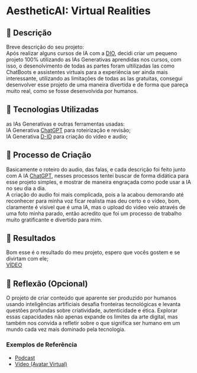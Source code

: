 # AestheticAI: Virtual Realities

## 📒 Descrição
Breve descrição do seu projeto: <br>
Após realizar alguns cursos de IA com a [DIO](https://www.dio.me), decidi criar um pequeno projeto 100% utilizando as IAs Generativas aprendidas nos cursos, com isso, o desenolvimento de todas as partes foram ultilizadas Ias como ChatBoots e assistentes virtuais para a experiência ser ainda mais interessante, utilizando as limitações de todas as Ias gratuitas, consegui desenvolver esse projeto de uma maneira divertida e de forma que pareça muito real, como se fosse desenvolvida por humanos.

## 🤖 Tecnologias Utilizadas
 as IAs Generativas e outras ferramentas usadas: <br>
 IA Generativa [ChatGPT](https://chatgpt.com) para roteirização e revisão; <br>
 IA Generativa [D-ID](https://studio.d-id.com) para criação do vídeo e audio; 

## 🧐 Processo de Criação
Basicamente o roteiro do audio, das falas, e cada descrição foi feito junto com A IA [ChatGPT](https://chatgpt.com), nesses processos tentei buscar de forma didática para esse projeto simples, e mostrar de maneira engraçada como pode usar a IA no seu dia a dia. <br>
A criação do audio foi mais complicada, pois a Ia acabou demorando até reconhecer para minha voz ficar realista mas deu certo e o vídeo, bom, claramente é visivel que é uma IA, mas o upload do video veio através de uma foto minha parado, então acredito que foi um processo de trabalho muito gratificante e divertido para mim.

## 🚀 Resultados
Bom esse é o resultado do meu projeto, espero que vocês gostem e se divirtam com ele; <br>
[VÍDEO]()

## 💭 Reflexão (Opcional)
O projeto de criar conteúdo que aparente ser produzido por humanos usando inteligências artificiais desafia fronteiras tecnológicas e levanta questões profundas sobre criatividade, autenticidade e ética. Explorar essas capacidades não apenas expande os limites da arte digital, mas também nos convida a refletir sobre o que significa ser humano em um mundo cada vez mais dominado pela tecnologia.

### Exemplos de Referência

- [Podcast](/exemplos/PODCAST.md)
- [Vídeo (Avatar Virtual)](/exemplos/VIDEO.md)

